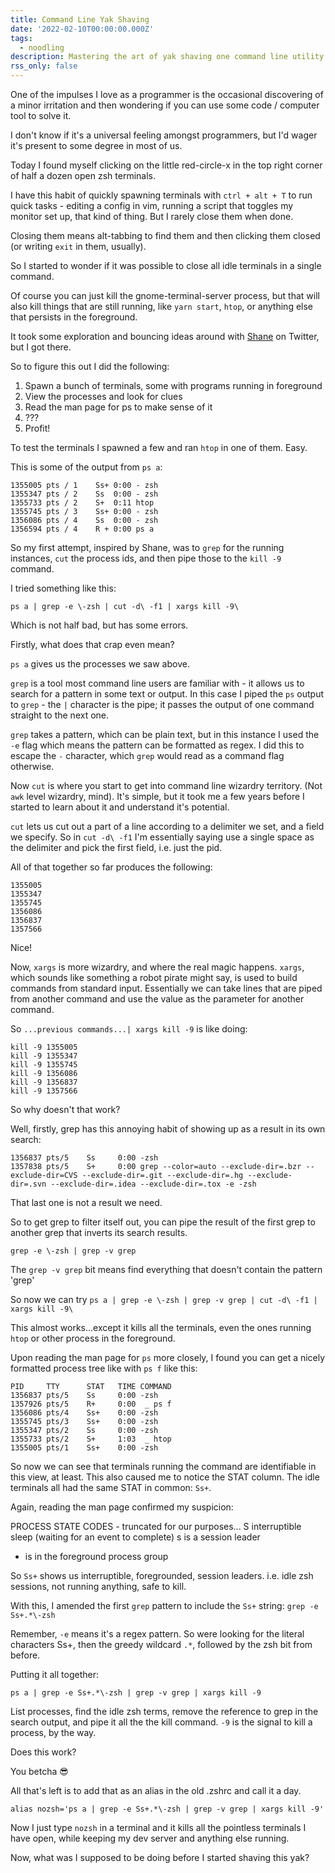 ```yaml
---
title: Command Line Yak Shaving
date: '2022-02-10T00:00:00.000Z'
tags:
  - noodling
description: Mastering the art of yak shaving one command line utility at a time.
rss_only: false
---
```


One of the impulses I love as a programmer is the occasional discovering of a minor irritation and then wondering if you can use some code / computer tool to solve it.

I don't know if it's a universal feeling amongst programmers, but I'd wager it's present to some degree in most of us.

Today I found myself clicking on the little red-circle-x in the top right corner of half a dozen open zsh terminals.

I have this habit of quickly spawning terminals with `ctrl + alt + T` to run quick tasks - editing a config in vim, running a script that toggles my monitor set up, that kind of thing. But I rarely close them when done.

Closing them means alt-tabbing to find them and then clicking them closed (or writing `exit` in them, usually).

So I started to wonder if it was possible to close all idle terminals in a single command.

Of course you can just kill the gnome-terminal-server process, but that will also kill things that are still running, like `yarn start`, `htop`, or anything else that persists in the foreground.

It took some exploration and bouncing ideas around with [Shane](https://twitter.com/SaturniusMons "") on Twitter, but I got there.

So to figure this out I did the following:

1. Spawn a bunch of terminals, some with programs running in foreground
2. View the processes and look for clues
3. Read the man page for ps to make sense of it
4. ???
5. Profit!

To test the terminals I spawned a few and ran `htop` in one of them. Easy.

This is some of the output from `ps a`:

```shell
1355005 pts / 1    Ss+ 0:00 - zsh
1355347 pts / 2    Ss  0:00 - zsh
1355733 pts / 2    S+  0:11 htop
1355745 pts / 3    Ss+ 0:00 - zsh
1356086 pts / 4    Ss  0:00 - zsh
1356594 pts / 4    R + 0:00 ps a
```

So my first attempt, inspired by Shane, was to `grep` for the running instances, `cut` the process ids, and then pipe those to the `kill -9` command.

I tried something like this:

`ps a | grep -e \-zsh | cut -d\ -f1 | xargs kill -9\`

Which is not half bad, but has some errors.

Firstly, what does that crap even mean?

`ps a` gives us the processes we saw above.

`grep` is a tool most command line users are familiar with - it allows us to search for a pattern in some text or output. In this case I piped the `ps` output to `grep` - the `|` character is the pipe; it passes the output of one command straight to the next one.

`grep` takes a pattern, which can be plain text, but in this instance I used the `-e` flag which means the pattern can be formatted as regex. I did this to escape the `-` character, which `grep` would read as a command flag otherwise.

Now `cut` is where you start to get into command line wizardry territory. (Not `awk` level wizardry, mind). It's simple, but it took me a few years before I started to learn about it and understand it's potential.

`cut` lets us cut out a part of a line according to a delimiter we set, and a field we specify. So in `cut -d\ -f1` I'm essentially saying use a single space as the delimiter and pick the first field, i.e. just the pid.

All of that together so far produces the following:

```shell
1355005
1355347
1355745
1356086
1356837
1357566
```

Nice!

Now, `xargs` is more wizardry, and where the real magic happens. `xargs`, which sounds like something a robot pirate might say, is used to build commands from standard input. Essentially we can take lines that are piped from another command and use the value as the parameter for another command.

So `...previous commands...| xargs kill -9` is like doing:

```shell
kill -9 1355005
kill -9 1355347
kill -9 1355745
kill -9 1356086
kill -9 1356837
kill -9 1357566
```

So why doesn't that work?

Well, firstly, grep has this annoying habit of showing up as a result in its own search:

```shell
1356837 pts/5    Ss     0:00 -zsh
1357838 pts/5    S+     0:00 grep --color=auto --exclude-dir=.bzr --exclude-dir=CVS --exclude-dir=.git --exclude-dir=.hg --exclude-dir=.svn --exclude-dir=.idea --exclude-dir=.tox -e -zsh
```

That last one is not a result we need.

So to get grep to filter itself out, you can pipe the result of the first grep to another grep that inverts its search results.

`grep -e \-zsh | grep -v grep`

The `grep -v grep` bit means find everything that doesn't contain the pattern 'grep'

So now we can try `ps a | grep -e \-zsh | grep -v grep | cut -d\ -f1 | xargs kill -9\`

This almost works...except it kills all the terminals, even the ones running `htop` or other process in the foreground.

Upon reading the man page for `ps` more closely, I found you can get a nicely formatted process tree like with `ps f` like this:

```shell
PID     TTY      STAT   TIME COMMAND
1356837 pts/5    Ss     0:00 -zsh
1357926 pts/5    R+     0:00  _ ps f
1356086 pts/4    Ss+    0:00 -zsh
1355745 pts/3    Ss+    0:00 -zsh
1355347 pts/2    Ss     0:00 -zsh
1355733 pts/2    S+     1:03  _ htop
1355005 pts/1    Ss+    0:00 -zsh
```

So now we can see that terminals running the command are identifiable in this view, at least. This also caused me to notice the STAT column. The idle terminals all had the same STAT in common: `Ss+`.

Again, reading the man page confirmed my suspicion:

PROCESS STATE CODES - truncated for our purposes...
S    interruptible sleep (waiting for an event to complete)
s    is a session leader

* is in the foreground process group

So `Ss+` shows us interruptible, foregrounded, session leaders. i.e. idle zsh sessions, not running anything, safe to kill.

With this, I amended the first `grep` pattern to include the `Ss+` string: `grep -e Ss+.*\-zsh`

Remember, `-e` means it's a regex pattern. So were looking for the literal characters Ss+, then the greedy wildcard `.*`, followed by the zsh bit from before.

Putting it all together:

`ps a | grep -e Ss+.*\-zsh | grep -v grep | xargs kill -9`

List processes, find the idle zsh terms, remove the reference to grep in the search output, and pipe it all the the kill command. `-9` is the signal to kill a process, by the way.

Does this work?

You betcha 😎

All that's left is to add that as an alias in the old .zshrc and call it a day.

`alias nozsh='ps a | grep -e Ss+.*\-zsh | grep -v grep | xargs kill -9'`

Now I just type `nozsh` in a terminal and it kills all the pointless terminals I have open, while keeping my dev server and anything else running.

Now, what was I supposed to be doing before I started shaving this yak?
